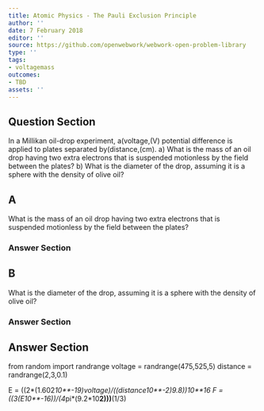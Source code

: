 ```yaml
---
title: Atomic Physics - The Pauli Exclusion Principle
author: ''
date: 7 February 2018
editor: ''
source: https://github.com/openwebwork/webwork-open-problem-library
type: ''
tags:
- voltagemass
outcomes:
- TBD
assets: ''
---
```


## Question Section 

In a Millikan oil-drop experiment, a(voltage,(V) potential difference is applied to plates separated by(distance,(cm).
a) What is the mass of an oil drop having two extra electrons that is suspended motionless by the field between the plates?
b) What is the diameter of the drop, assuming it is a sphere with the density of olive oil?

## A
What is the mass of an oil drop having two extra electrons that is suspended motionless by the field between the plates?
### Answer Section
## B
What is the diameter of the drop, assuming it is a sphere with the density of olive oil?
### Answer Section


## Answer Section

from random import randrange
voltage = randrange(475,525,5)
distance = randrange(2,3,0.1)

E = ((2*(1.602*10**-19)*voltage)/((distance*10**-2)*9.8))*10**16
F = ((3*(E*10**-16))/(4*pi*(9.2*10**2)))**(1/3)